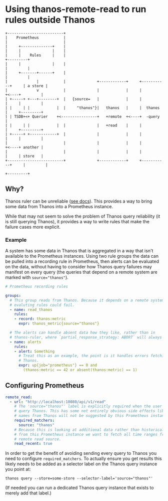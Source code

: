 # Using thanos-remote-read to run rules outside Thanos

```
+-------------------------+
|    Prometheus           |
|                         |
|     +--------------+    |
|     |              |    |
|     |    Rules     |    |                                                   +---------+
|     |              |    |                                                   |         |
|     +-------+------+    |                                                   |         |
|             |           |              +------------+     +-----------+     | a store |
|             v           |              |            |     |           +<----+         |
| +-----+ +---+--------+  |   {source=   |            |     |           |     |         |
| |     | |            |  |     "thanos"}|   thanos   |     |  thanos   |     +---------+
| | TSDB+<+ Querier    +<----------------+   +remote  +<----+  -query   |
| |     | |            |  |              |   +read    |     |           |     +---------+
| +-----+ +------------+  |              |            |     |           |     |         |
|                         |              |            |     |           +<----+ another |
|                         |              |            |     |           |     | store   |
+-------------------------+              +------------+     +-----------+     |         |
                                                                              +---------+
```

## Why?

Thanos ruler can be unreliable ([see
docs](https://thanos.io/components/rule.md/#risk)). This provides a way to
bring some data from Thanos into a Prometheus instance.

While that may not seem to solve the problem of Thanos query reliability (it is
still querying Thanos), it provides a way to write rules that make the failure
cases more explicit.

### Example

A system has some data in Thanos that is aggregated in a way that isn't
available to the Prometheus instances. Using two rule groups the data can be
pulled into a recording rule in Prometheus, then alerts can be evaluated on the
data, without having to consider how Thanos query failures may manifest on every
query (the queries that depend on a remote system are marked with
`source="thanos"`).

```yaml
# Prometheus recording rules

groups:
  # This group reads from Thanos. Because it depends on a remote system
  # evaluting rules could fail.
  - name: read_thanos
    rules:
    - record: thanos:metric
      expr: thanos_metric{source="thanos"}

  # The alerts can handle absent data how they like, rather than in
  # thanos-ruler, where `partial_response_strategy: ABORT` will always fail.
  - name: alerts
    rules:
    - alert: Something
      # Treat this as an example, the point is it handles errors fetching from
      # Thanos.
      expr: up{job="prometheus"} == 0 and
        (thanos:metric == 42 or absent(thanos:metric) == 1)
```

## Configuring Prometheus

```yaml
remote_read:
  - url: "http://localhost:10080/api/v1/read"
    # The 'source="thanos"' label is explicitly required when the user wants to
    # query Thanos. This has some not entirely obvious side effects like metric
    # names from Thanos will not be suggested by this Prometheus instance.
    required_matchers:
      source: "thanos"
    # Because this is looking at additional data rather than historical data
    # from this Prometheus instance we want to fetch all time ranges from the
    # remote read source.
    read_recent: true
```

In order to get the benefit of avoiding sending every query to Thanos you need
to configure `required_matchers`. To actually ensure you get results this likely
needs to be added as a selector label on the Thanos query instance you point at:

```
thanos query --store=some-store --selector-label='source="thanos"'
```

(If needed you can run a dedicated Thanos query instance that exists to merely
add that label.)
